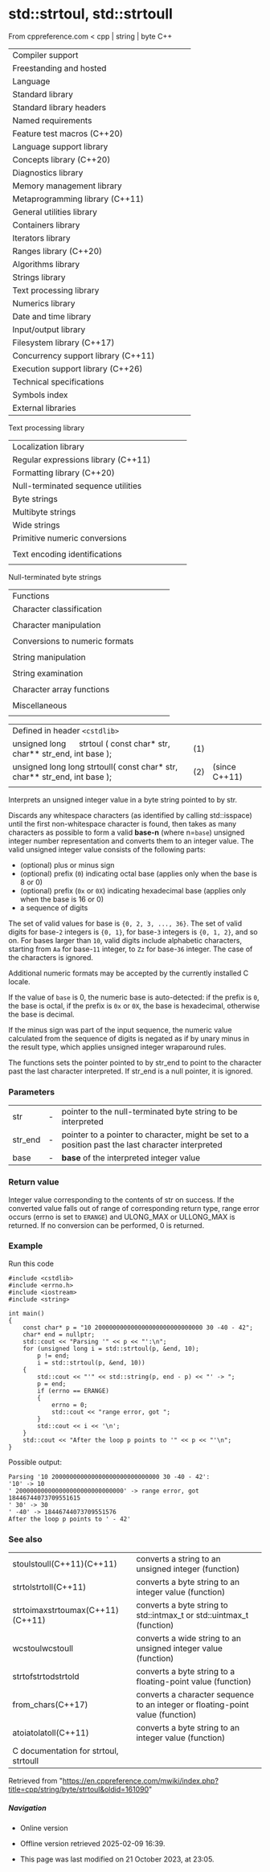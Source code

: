 # std::strtoul, std::strtoull

From cppreference.com
< cpp‎ | string‎ | byte
C++

|  |  |  |  |  |
| --- | --- | --- | --- | --- |
| Compiler support | | | | |
| Freestanding and hosted | | | | |
| Language | | | | |
| Standard library | | | | |
| Standard library headers | | | | |
| Named requirements | | | | |
| Feature test macros (C++20) | | | | |
| Language support library | | | | |
| Concepts library (C++20) | | | | |
| Diagnostics library | | | | |
| Memory management library | | | | |
| Metaprogramming library (C++11) | | | | |
| General utilities library | | | | |
| Containers library | | | | |
| Iterators library | | | | |
| Ranges library (C++20) | | | | |
| Algorithms library | | | | |
| Strings library | | | | |
| Text processing library | | | | |
| Numerics library | | | | |
| Date and time library | | | | |
| Input/output library | | | | |
| Filesystem library (C++17) | | | | |
| Concurrency support library (C++11) | | | | |
| Execution support library (C++26) | | | | |
| Technical specifications | | | | |
| Symbols index | | | | |
| External libraries | | | | |

Text processing library

|  |  |  |  |  |
| --- | --- | --- | --- | --- |
| Localization library | | | | |
| Regular expressions library (C++11) | | | | |
| Formatting library (C++20) | | | | |
| Null-terminated sequence utilities | | | | |
| Byte strings | | | | |
| Multibyte strings | | | | |
| Wide strings | | | | |
| Primitive numeric conversions | | | | |
| |  |  |  |  |  | | --- | --- | --- | --- | --- | | to_chars(C++17) | | | | | | to_chars_result(C++17) | | | | | | from_chars(C++17) | | | | | | from_chars_result(C++17) | | | | | | chars_format(C++17) | | | | | |
| Text encoding identifications | | | | |
| |  |  |  |  |  | | --- | --- | --- | --- | --- | | text_encoding(C++26) | | | | | |

Null-terminated byte strings

|  |  |  |  |  |
| --- | --- | --- | --- | --- |
| Functions | | | | |
| Character classification | | | | |
| |  |  |  |  |  | | --- | --- | --- | --- | --- | | isalnum | | | | | | isalpha | | | | | | islower | | | | | | isupper | | | | | | isdigit | | | | | | isxdigit | | | | | | |  |  |  |  |  | | --- | --- | --- | --- | --- | | isblank(C++11) | | | | | | iscntrl | | | | | | isgraph | | | | | | isspace | | | | | | isprint | | | | | | ispunct | | | | | |
| Character manipulation | | | | |
| |  |  |  |  |  | | --- | --- | --- | --- | --- | | tolower | | | | | | |  |  |  |  |  | | --- | --- | --- | --- | --- | | toupper | | | | | |
| Conversions to numeric formats | | | | |
| |  |  |  |  |  | | --- | --- | --- | --- | --- | | atof | | | | | | atoiatolatoll(C++11) | | | | | | strtolstrtoll(C++11) | | | | | |  | | | | | | |  |  |  |  |  | | --- | --- | --- | --- | --- | | ****strtoulstrtoull****(C++11) | | | | | | strtofstrtodstrtold(C++11)(C++11) | | | | | | strtoimaxstrtouimax(C++11)(C++11) | | | | | |
| String manipulation | | | | |
| |  |  |  |  |  | | --- | --- | --- | --- | --- | | strcpy | | | | | | strncpy | | | | | | strxfrm | | | | | | |  |  |  |  |  | | --- | --- | --- | --- | --- | | strcat | | | | | | strncat | | | | | |  | | | | | |
| String examination | | | | |
| |  |  |  |  |  | | --- | --- | --- | --- | --- | | strlen | | | | | | strcmp | | | | | | strncmp | | | | | | strcoll | | | | | | strchr | | | | | | strrchr | | | | | | |  |  |  |  |  | | --- | --- | --- | --- | --- | | strspn | | | | | | strcspn | | | | | | strpbrk | | | | | | strstr | | | | | | strtok | | | | | |  | | | | | |
| Character array functions | | | | |
| |  |  |  |  |  | | --- | --- | --- | --- | --- | | memchr | | | | | | memcmp | | | | | | memset | | | | | | |  |  |  |  |  | | --- | --- | --- | --- | --- | | memcpy | | | | | | memmove | | | | | |  | | | | | |
| Miscellaneous | | | | |
| |  |  |  |  |  | | --- | --- | --- | --- | --- | | strerror | | | | | |

|  |  |  |
| --- | --- | --- |
| Defined in header `<cstdlib>` |  |  |
| unsigned long      strtoul ( const char\* str, char\*\* str_end, int base ); | (1) |  |
| unsigned long long strtoull( const char\* str, char\*\* str_end, int base ); | (2) | (since C++11) |
|  |  |  |

Interprets an unsigned integer value in a byte string pointed to by str.

Discards any whitespace characters (as identified by calling std::isspace) until the first non-whitespace character is found, then takes as many characters as possible to form a valid **base-n** (where n=`base`) unsigned integer number representation and converts them to an integer value. The valid unsigned integer value consists of the following parts:

- (optional) plus or minus sign
- (optional) prefix (`0`) indicating octal base (applies only when the base is 8 or ​0​)
- (optional) prefix (`0x` or `0X`) indicating hexadecimal base (applies only when the base is 16 or ​0​)
- a sequence of digits

The set of valid values for base is `{0, 2, 3, ..., 36}`. The set of valid digits for base-`2` integers is `{0, 1}`, for base-`3` integers is `{0, 1, 2}`, and so on. For bases larger than `10`, valid digits include alphabetic characters, starting from `Aa` for base-`11` integer, to `Zz` for base-`36` integer. The case of the characters is ignored.

Additional numeric formats may be accepted by the currently installed C locale.

If the value of `base` is ​0​, the numeric base is auto-detected: if the prefix is `0`, the base is octal, if the prefix is `0x` or `0X`, the base is hexadecimal, otherwise the base is decimal.

If the minus sign was part of the input sequence, the numeric value calculated from the sequence of digits is negated as if by unary minus in the result type, which applies unsigned integer wraparound rules.

The functions sets the pointer pointed to by str_end to point to the character past the last character interpreted. If str_end is a null pointer, it is ignored.

### Parameters

|  |  |  |
| --- | --- | --- |
| str | - | pointer to the null-terminated byte string to be interpreted |
| str_end | - | pointer to a pointer to character, might be set to a position past the last character interpreted |
| base | - | **base** of the interpreted integer value |

### Return value

Integer value corresponding to the contents of str on success. If the converted value falls out of range of corresponding return type, range error occurs (errno is set to `ERANGE`) and ULONG_MAX or ULLONG_MAX is returned. If no conversion can be performed, ​0​ is returned.

### Example

Run this code

```
#include <cstdlib>
#include <errno.h>
#include <iostream>
#include <string>
 
int main()
{
    const char* p = "10 200000000000000000000000000000 30 -40 - 42";
    char* end = nullptr;
    std::cout << "Parsing '" << p << "':\n";
    for (unsigned long i = std::strtoul(p, &end, 10);
        p != end;
        i = std::strtoul(p, &end, 10))
    {
        std::cout << "'" << std::string(p, end - p) << "' -> ";
        p = end;
        if (errno == ERANGE)
        {
            errno = 0;
            std::cout << "range error, got ";
        }
        std::cout << i << '\n';
    }
    std::cout << "After the loop p points to '" << p << "'\n";
}

```

Possible output:

```
Parsing '10 200000000000000000000000000000 30 -40 - 42':
'10' -> 10
' 200000000000000000000000000000' -> range error, got 18446744073709551615
' 30' -> 30
' -40' -> 18446744073709551576
After the loop p points to ' - 42'

```

### See also

|  |  |
| --- | --- |
| stoulstoull(C++11)(C++11) | converts a string to an unsigned integer   (function) |
| strtolstrtoll(C++11) | converts a byte string to an integer value   (function) |
| strtoimaxstrtoumax(C++11)(C++11) | converts a byte string to std::intmax_t or std::uintmax_t   (function) |
| wcstoulwcstoull | converts a wide string to an unsigned integer value   (function) |
| strtofstrtodstrtold | converts a byte string to a floating-point value   (function) |
| from_chars(C++17) | converts a character sequence to an integer or floating-point value   (function) |
| atoiatolatoll(C++11) | converts a byte string to an integer value   (function) |
| C documentation for strtoul, strtoull | |

Retrieved from "<https://en.cppreference.com/mwiki/index.php?title=cpp/string/byte/strtoul&oldid=161090>"

##### Navigation

- Online version
- Offline version retrieved 2025-02-09 16:39.

- This page was last modified on 21 October 2023, at 23:05.